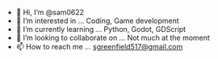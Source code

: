 - 👋 Hi, I’m @sam0622
- 👀 I’m interested in ... Coding, Game development
- 🌱 I’m currently learning ... Python, Godot, GDScript
- 💞️ I’m looking to collaborate on ... Not much at the moment
- 📫 How to reach me ... sgreenfield517@gmail.com

<!---
sam0622/sam0622 is a ✨ special ✨ repository because its `README.md` (this file) appears on your GitHub profile.
You can click the Preview link to take a look at your changes.
--->
